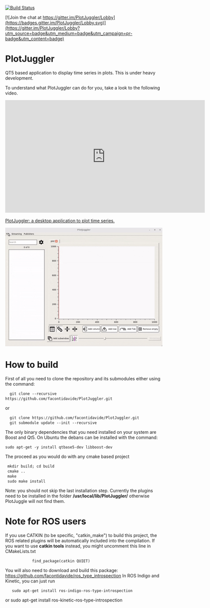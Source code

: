 [![Build Status](https://travis-ci.org/facontidavide/PlotJuggler.svg?branch=master)](https://travis-ci.org/facontidavide/PlotJuggler)

[![Join the chat at https://gitter.im/PlotJuggler/Lobby](https://badges.gitter.im/PlotJuggler/Lobby.svg)](https://gitter.im/PlotJuggler/Lobby?utm_source=badge&utm_medium=badge&utm_campaign=pr-badge&utm_content=badge)

# PlotJuggler

QT5 based application to display time series in plots. This is under heavy development. 

To understand what PlotJuggler can do for you, take a look to the following video.

<iframe src="https://player.vimeo.com/video/174120477" width="640" height="360" frameborder="0" webkitallowfullscreen mozallowfullscreen allowfullscreen></iframe> <p><a href="https://vimeo.com/174120477">PlotJuggler: a desktop application to plot time series.</a></p>

![PlotJuggler](/PlotJuggler.gif)

# How to build

First of all you need to clone the repository and its submodules either using the command:

      git clone --recursive https://github.com/facontidavide/PlotJuggler.git

or

      git clone https://github.com/facontidavide/PlotJuggler.git
      git submodule update --init --recursive


The only binary dependencies that you need installed on your system are Boost and Qt5. On Ubuntu the debans can be installed with the command:

    sudo apt-get -y install qtbase5-dev libboost-dev
    
The proceed as you would do with any cmake based project

     mkdir build; cd build
     cmake ..
     make
     sudo make install
 
 Note: you should not skip the last installation step. Currently the plugins need to be installed in the folder __/usr/local/lib/PlotJuggler/__ otherwise PlotJuggle will not find them.
 
# Note for ROS users
 
If you use CATKIN (to be specific, "catkin_make") to build this project, the ROS related plugins will be automatically included into the compilation.
If you want to use __catkin tools__ instead, you might uncomment this line in CMakeLists.txt

				find_package(catkin QUIET)

You will also need to download and build this package: https://github.com/facontidavide/ros_type_introspection 
In ROS Indigo and Kinetic, you can just run

       sudo apt-get install ros-indigo-ros-type-introspection
or
			 sudo apt-get install ros-kinetic-ros-type-introspection
